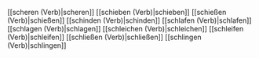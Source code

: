 [[scheren (Verb)|scheren]]
[[schieben (Verb)|schieben]]
[[schießen (Verb)|schießen]]
[[schinden (Verb)|schinden]]
[[schlafen (Verb)|schlafen]]
[[schlagen (Verb)|schlagen]]
[[schleichen (Verb)|schleichen]]
[[schleifen (Verb)|schleifen]]
[[schließen (Verb)|schließen]]
[[schlingen (Verb)|schlingen]]
